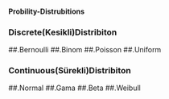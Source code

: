 #### Probility-Distrubitions
### Discrete(Kesikli)Distribiton
##.Bernoulli
##.Binom
##.Poisson
##.Uniform

### Continuous(Sürekli)Distribiton
##.Normal
##.Gama
##.Beta
##.Weibull
 
